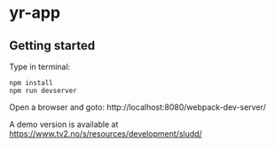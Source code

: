 # yr-app

Getting started
-------

Type in terminal:

```
npm install
npm run devserver
```

Open a browser and goto: http://localhost:8080/webpack-dev-server/

A demo version is available at https://www.tv2.no/s/resources/development/sludd/
